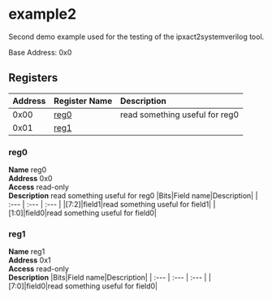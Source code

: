 
# example2


Second demo example used for the testing of the ipxact2systemverilog tool.

Base Address: 0x0


## Registers

|Address|Register Name|Description|
| :--- | :--- | :--- |
|0x00|[reg0](#reg0)|read something useful for reg0|
|0x01|[reg1](#reg1)||

### reg0
  
**Name** reg0  
**Address** 0x0  
**Access** read-only  
**Description** read something useful for reg0
|Bits|Field name|Description|
| :--- | :--- | :--- |
|[7:2]|field1|read something useful for field1|
|[1:0]|field0|read something useful for field0|

### reg1
  
**Name** reg1  
**Address** 0x1  
**Access** read-only  
**Description** 
|Bits|Field name|Description|
| :--- | :--- | :--- |
|[7:0]|field0|read something useful for field0|
